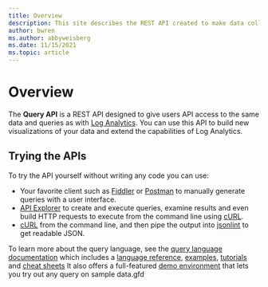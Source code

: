 ```yaml
---
title: Overview
description: This site describes the REST API created to make data collected by Azure Log Analytics easily available.
author: bwren
ms.author: abbyweisberg
ms.date: 11/15/2021
ms.topic: article
---
```

# Overview

The **Query API** is a REST API designed to give users API access to the same data and queries as with [Log Analytics](https://azure.microsoft.com/blog/announcing-the-new-and-improved-azure-log-analytics/). You can use this API to build new visualizations of your data and extend the capabilities of Log Analytics.

## Trying the APIs

To try the API yourself without writing any code you can use:
  - Your favorite client such as [Fiddler](https://www.telerik.com/fiddler) or [Postman](https://www.getpostman.com/) to manually generate queries with a user interface.
  - [API Explorer](https://dev.loganalytics.io/apiexplorer/query) to create and execute queries, examine results and even build HTTP requests to execute from the command line using [cURL](https://curl.haxx.se/).
  - [cURL](https://curl.haxx.se/) from the command line, and then pipe the output into [jsonlint](https://github.com/zaach/jsonlint) to get readable JSON. 

To learn more about the query language, see the [query language documentation](https://docs.loganalytics.io/) which includes a [language reference](https://docs.loganalytics.io/docs/Language-Reference), [examples](https://docs.loganalytics.io/docs/Examples), [tutorials](https://docs.loganalytics.io/docs/Learn/Tutorials/Date-and-time-operations) and [cheat sheets](https://docs.loganalytics.io/docs/Learn/References/Legacy-to-new-to-Azure-Log-Analytics-Language) It also offers a full-featured [demo environment](https://portal.loganalytics.io/demo) that lets you try out any query on sample data.gfd                                                                                  
  